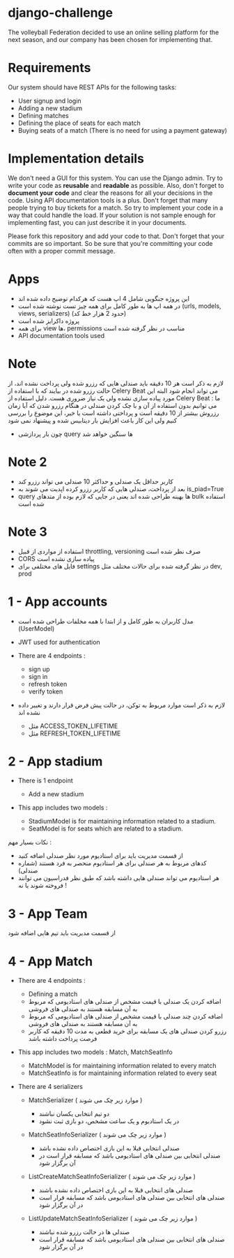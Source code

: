 # django-challenge


The volleyball Federation decided to use an online selling platform for the next season, and our company has been chosen for implementing that.

# Requirements

Our system should have REST APIs for the following tasks:

- User signup and login
- Adding a new stadium
- Defining matches
- Defining the place of seats for each match
- Buying seats of a match (There is no need for using a payment gateway)

# Implementation details

We don't need a GUI for this system. You can use the Django admin.
Try to write your code as **reusable** and **readable** as possible. Also, don't forget to **document your code** and clear the reasons for all your decisions in the code.
Using API documentation tools is a plus.
Don't forget that many people trying to buy tickets for a match. So try to implement your code in a way that could handle the load. If your solution is not sample enough for implementing fast, you can just describe it in your documents.

Please fork this repository and add your code to that. Don't forget that your commits are so important. So be sure that you're committing your code often with a proper commit message.


# Apps
- این پروژه جنگویی شامل 4 اپ هست که هرکدام توضیح داده شده اند
- در همه اپ ها به طور کامل برای همه چیز تست نوشته شده است (urls, models, views, serializers) (حدود 2 هزار خط کد)
- پروژه داکرایز شده است
- برای همه view ها، permissions مناسب در نظر گرفته شده است
- API documentation tools used

# Note 

لازم به ذکر است هر 10 دقیقه باید صندلی هایی که رزرو شده ولی پرداخت نشده اند، از حالت رزرو شده در بیایند که
با استفاده از Celery Beat  می تواند انجام شود
البته این مورد پیاده سازی نشده ولی یک نیاز ضروری هست.
دلیل استفاده از Celery Beat :
ما می توانیم بدون استفاده از آن و با چک کردن صندلی در هنگام رزرو شدن که آیا زمان رزروش بیشتر از 10 دقیقه است و پرداختی داشته است یا خیر، این موضوع را بررسی کنیم
ولی این کار باعث افزایش بار دیتابیس شده و پیشنهاد نمی شود

- چون بار پردازشی query ها سنگین خواهد شد

# Note 2

- کاربر  حداقل یک صندلی و حداکثر 10 صندلی می تواند رزرو کند
- بعد از پرداخت، صندلی هایی که کاربر رزرو کرده اپدیت می شوند به is_piad=True
- query ها بهینه طراحی شده اند یعنی در جایی که لازم بوده از متدهای bulk استفاده شده است

# Note 3

- استفاده از مواردی از قبیل throttling, versioning صرف نظر شده است
- CORS  پیاده سازی نشده است
- فایل های مختلفی برای settings  در نظر گرفته شده برای حالات مختلف مثل dev, prod

# 1 - App accounts

- مدل کاربران به طور کامل و از ابتدا با همه مخلفات طراحی شده است (UserModel)
- JWT used for authentication
- There are 4 endpoints : 

    - sign up
    - sign in
    - refresh token
    - verify token

- لازم به ذکر است موارد مربوط به توکن، در حالت پیش فرض قرار دارند و تغییر داده نشده اند
    - مثل ACCESS_TOKEN_LIFETIME
    - مثل REFRESH_TOKEN_LIFETIME


# 2 - App stadium

- There is 1 endpoint
    - Add a new stadium

- This app includes two models :

    - StadiumModel is for maintaining information related to a stadium.
    - SeatModel is for seats which are related to a stadium.

نکات بسیار مهم :

- از قسمت مدیریت باید برای استادیوم مورد نظر صندلی اضافه کنید
- کدهای مربوط به هر صندلی برای هر استادیوم منحصر به فرد هستند (شماره صندلی)
-  هر استادیوم می تواند صندلی هایی داشته باشد که طبق نظر فدراسیون می توانند فروخته شوند یا نه !


# 3 - App Team

از قسمت مدیریت باید تیم هایی اضافه شود


# 4 - App Match

- There are 4 endpoints :

    - Defining a match
    - اضافه کردن یک صندلی با قیمت مشخص از صندلی های استادیومی که مربوط به آن مسابقه هستند به صندلی های فروشی
    - اضافه کردن چند صندلی با قیمت مشخص از صندلی های استادیومی که مربوط به آن مسابقه هستند به صندلی های فروشی
    - رزرو کردن صندلی های یک مسابقه برای خرید قطعی به مدت 10 دقیقه که کاربر فرصت پرداخت داشته باشد

- This app includes two models : Match, MatchSeatInfo

    - MatchModel is for maintaining information related to every match
    - MatchSeatInfo is for maintaining information related to every seat

- There are 4 serializers
    - MatchSerializer ( موارد زیر چک می شوند )
        - دو تیم انتخابی یکسان نباشند
        - در یک استادیوم و یک ساعت مشخص، دو بازی ثبت نشود

    - MatchSeatInfoSerializer ( موارد زیر چک می شوند )

        - صندلی انتخابی قبلا به این بازی اختصاص داده نشده باشد
        - صندلی انتخابی بین صندلی های استادیومی باشد که مسابقه قرار است در آن برگزار شود
    
    - ListCreateMatchSeatInfoSerializer ( موارد زیر چک می شوند )

        - صندلی های انتخابی قبلا به این بازی اختصاص داده نشده باشند
        - صندلی های انتخابی بین صندلی های استادیومی باشد که مسابقه قرار است در آن برگزار شود
    
    - ListUpdateMatchSeatInfoSerializer ( موارد زیر چک می شوند )

        - صندلی ها در حالت رزرو شده نباشند
        -  صندلی های انتخابی بین صندلی های استادیومی باشد که مسابقه قرار است در آن برگزار شود
